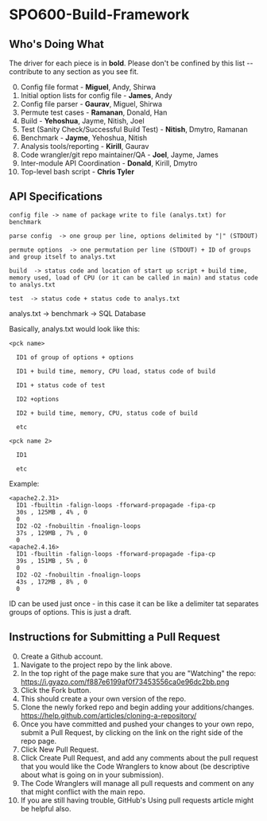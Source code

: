 # SPO600-Build-Framework

## Who's Doing What 

The driver for each piece is in **bold**. Please don't be confined by this list -- contribute to any section as you see fit.

0. Config file format - **Miguel**, Andy, Shirwa
0. Initial option lists for config file - **James**, Andy
0. Config file parser - **Gaurav**, Miguel, Shirwa
0. Permute test cases - **Ramanan**, Donald, Han
0. Build - **Yehoshua**, Jayme, Nitish, Joel
0. Test (Sanity Check/Successful Build Test) - **Nitish**, Dmytro, Ramanan
0. Benchmark - **Jayme**, Yehoshua, Nitish
0. Analysis tools/reporting - **Kirill**, Gaurav
0. Code wrangler/git repo maintainer/QA - **Joel**, Jayme, James
0. Inter-module API Coordination - **Donald**, Kirill, Dmytro
0. Top-level bash script - **Chris Tyler**

## API Specifications

    config file -> name of package write to file (analys.txt) for benchmark 

    parse config  -> one group per line, options delimited by "|" (STDOUT) 

    permute options  -> one permutation per line (STDOUT) + ID of groups and group itself to analys.txt 

    build  -> status code and location of start up script + build time, memory used, load of CPU (or it can be called in main) and status code to analys.txt 

    test  -> status code + status code to analys.txt

analys.txt -> benchmark -> SQL Database

Basically, analys.txt would look like this:

    <pck name>

      ID1 of group of options + options
      
      ID1 + build time, memory, CPU load, status code of build
      
      ID1 + status code of test
      
      ID2 +options
      
      ID2 + build time, memory, CPU, status code of build
      
      etc

    <pck name 2>

      ID1
  
      etc
      
Example:

    <apache2.2.31>
      ID1 -fbuiltin -falign-loops -fforward-propagade -fipa-cp
      30s , 125MB , 4% , 0
      0
      ID2 -O2 -fnobuiltin -fnoalign-loops
      37s , 129MB , 7% , 0
      0
    <apache2.4.16>
      ID1 -fbuiltin -falign-loops -fforward-propagade -fipa-cp
      39s , 151MB , 5% , 0
      0
      ID2 -O2 -fnobuiltin -fnoalign-loops
      43s , 172MB , 8% , 0
      0


ID can be used just once - in this case it can be like a delimiter tat separates groups of options.
This is just a draft.


## Instructions for Submitting a Pull Request
0. Create a Github account.
0. Navigate to the project repo by the link above.
0. In the top right of the page make sure that you are "Watching" the repo: https://i.gyazo.com/f887e6199af0f73453556ca0e96dc2bb.png
0. Click the Fork button.
0. This should create a your own version of the repo.
0. Clone the newly forked repo and begin adding your additions/changes. https://help.github.com/articles/cloning-a-repository/
0. Once you have committed and pushed your changes to your own repo, submit a Pull Request, by clicking on the link on the right side of the repo page.
0. Click New Pull Request.
0. Click Create Pull Request, and add any comments about the pull request that you would like the Code Wranglers to know about (be descriptive about what is going on in your submission).
0. The Code Wranglers will manage all pull requests and comment on any that might conflict with the main repo.
0. If you are still having trouble, GitHub's Using pull requests article might be helpful also.
